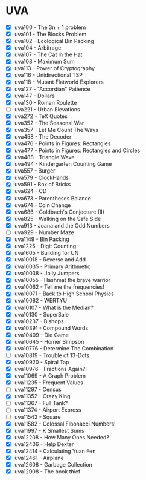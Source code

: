 # UVA
* [x] uva100 - The 3n + 1 problem
* [x] uva101 - The Blocks Problem
* [x] uva102 - Ecological Bin Packing
* [x] uva104 - Arbitrage
* [x] uva107 - The Cat in the Hat
* [x] uva108 - Maximum Sum
* [x] uva113 - Power of Cryptography
* [x] uva116 - Unidirectional TSP
* [x] uva118 - Mutant Flatworld Explorers
* [x] uva127 - "Accordian" Patience
* [x] uva147 - Dollars 
* [x] uva130 - Roman Roulette
* [ ] uva221 - Urban Elevations
* [x] uva272 - TeX Quotes
* [x] uva352 - The Seasonal War
* [x] uva357 - Let Me Count The Ways
* [x] uva458 - The Decoder
* [x] uva476 - Points in Figures: Rectangles
* [x] uva477 - Points in Figures: Rectangles and Circles
* [x] uva488 - Triangle Wave
* [x] uva494 - Kindergarten Counting Game
* [x] uva557 - Burger
* [x] uva579 - ClockHands
* [x] uva591 - Box of Bricks
* [x] uva624 - CD
* [x] uva673 - Parentheses Balance
* [x] uva674 - Coin Change
* [x] uva686 - Goldbach's Conjecture (II)
* [x] uva825 - Walking on the Safe Side
* [x] uva913 - Joana and the Odd Numbers
* [ ] uva929 - Number Maze
* [x] uva1149 - Bin Packing
* [x] uva1225 - Digit Counting
* [x] uva1605 - Building for UN
* [x] uva10018 - Reverse and Add
* [x] uva10035 - Primary Arithmetic
* [x] uva10038 - Jolly Jumpers
* [x] uva10055 - Hashmat the brave warrior
* [x] uva10062 - Tell me the frequencies!
* [x] uva10071 - Back to High School Physics
* [x] uva10082 - WERTYU
* [x] uva10107 - What is the Median?
* [x] uva10130 - SuperSale
* [x] uva10237 - Bishops
* [x] uva10391 - Compound Words
* [x] uva10409 - Die Game
* [x] uva10645 - Homer Simpson
* [x] uva10776 - Determine The Combination
* [ ] uva10819 - Trouble of 13-Dots
* [x] uva10920 - Spiral Tap
* [x] uva10976 - Fractions Again?!
* [x] uva11069 - A Graph Problem
* [x] uva11235 - Frequent Values
* [ ] uva11297 - Census
* [x] uva11352 - Crazy King
* [ ] uva11367 - Full Tank?
* [ ] uva11374 - Airport Express
* [ ] uva11542 - Square
* [x] uva11582 - Colossal Fibonacci Numbers!
* [x] uva11997 - K Smallest Sums
* [x] uva12208 - How Many Ones Needed?
* [x] uva12406 - Help Dexter
* [x] uva12414 - Calculating Yuan Fen
* [x] uva12461 - Airplane
* [x] uva12608 - Garbage Collection
* [x] uva12908 - The book thief
